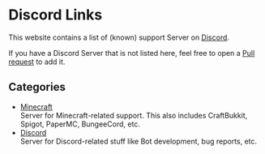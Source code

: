 [Discord]: https://discord.com
[Pull request]: https://github.com/Andre601/Discord-links/pulls

# Discord Links
This website contains a list of (known) support Server on [Discord].

If you have a Discord Server that is not listed here, feel free to open a [Pull request] to add it.

## Categories

- [Minecraft](minecraft)  
Server for Minecraft-related support. This also includes CraftBukkit, Spigot, PaperMC, BungeeCord, etc.
- [Discord](discord)  
Server for Discord-related stuff like Bot development, bug reports, etc.